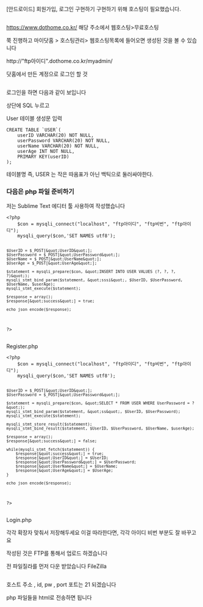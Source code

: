 <p>[안드로이드] 회원가입, 로그인 구현하기
구현하기 위해 호스팅이 필요했습니다.</p>
<p><img alt="" src="https://velog.velcdn.com/images/kkikki/post/4fa3c53c-90f0-4f64-8ae2-46d6e506d416/image.png" /></p>
<p><a href="https://www.dothome.co.kr/">https://www.dothome.co.kr/</a>
해당 주소에서
웹호스팅&gt;무료호스팅</p>
<p>쭉 진행하고
마이닷홈 &gt; 호스팅관리&gt; 웹호스팅목록에 들어오면 생성된 것을 볼 수 있습니다</p>
<p>http://&quot;ftp아이디&quot;.dothome.co.kr/myadmin/
<img alt="" src="https://velog.velcdn.com/images/kkikki/post/0d1328a8-058e-48d9-bc78-fcf4cc1ca1d3/image.png" /></p>
<p>닷홈에서 만든 계정으로 로그인 할 것</p>
<p><img alt="" src="https://velog.velcdn.com/images/kkikki/post/e21adcf8-2526-437d-8d40-b309d031bb59/image.png" /></p>
<p>로그인을 하면 다음과 같이 보입니다</p>
<p>상단에 SQL 누르고</p>
<p>User 테이블 생성문 입력</p>
<pre><code class="language-sql">CREATE TABLE `USER`(
    userID VARCHAR(20) NOT NULL,
    userPassword VARCHAR(20) NOT NULL,
    userName VARCHAR(20) NOT NULL,
    userAge INT NOT NULL,
    PRIMARY KEY(userID)
);</code></pre>
<p>테이블명 즉, USER 는 작은 따옴표가 아닌 백틱으로 둘러싸야한다.</p>
<h3 id="다음은-php-파일-준비하기">다음은 php 파일 준비하기</h3>
<p>저는 Sublime Text 에디터 툴 사용하여 작성했습니다</p>
<pre><code class="language-php">&lt;?php
    $con = mysqli_connect(&quot;localhost&quot;, &quot;ftp아이디&quot;, &quot;ftp비번&quot;, &quot;ftp아이디&quot;);
    mysqli_query($con,'SET NAMES utf8');

    $UserID = $_POST[&quot;UserID&quot;];
    $UserPassword = $_POST[&quot;UserPassword&quot;];
    $UserName = $_POST[&quot;UserName&quot;];
    $UserAge = $_POST[&quot;UserAge&quot;];

    $statement = mysqli_prepare($con, &quot;INSERT INTO USER VALUES (?, ?, ?, ?)&quot;);
    mysqli_stmt_bind_param($statement, &quot;sssi&quot;, $UserID, $UserPassword, $UserName, $userAge);
    mysqli_stmt_execute($statement);

    $response = array();
    $response[&quot;success&quot;] = true;

    echo json_encode($response);
?&gt;</code></pre>
<p>Register.php</p>
<pre><code class="language-php">&lt;?php
    $con = mysqli_connect(&quot;localhost&quot;, &quot;ftp아이디&quot;, &quot;ftp비번&quot;, &quot;ftp아이디&quot;);
    mysqli_query($con,'SET NAMES utf8');

    $UserID = $_POST[&quot;UserID&quot;];
    $UserPassword = $_POST[&quot;UserPassword&quot;];

    $statement = mysqli_prepare($con, &quot;SELECT * FROM USER WHERE UserPassword = ?&quot;);
    mysqli_stmt_bind_param($statement, &quot;ss&quot;, $UserID, $UserPassword);
    mysqli_stmt_execute($statement);

    mysqli_stmt_store_result($statement);
    mysqli_stmt_bind_result($statement, $UserID, $UserPassword, $UserName, $userAge);

    $response = array();
    $response[&quot;success&quot;] = false;

    while(mysqli_stmt_fetch($statement)) {
        $response[&quot;success&quot;] = true;
        $response[&quot;UserID&quot;] = $UserID;
        $response[&quot;UserPassword&quot;] = $UserPassword;
        $response[&quot;UserName&quot;] = $UserName;
        $response[&quot;UserAge&quot;] = $UserAge;      
    }

    echo json_encode($response);
?&gt;</code></pre>
<p>Login.php</p>
<p>각각 확장자 맞춰서 저장해두세요
이걸 따라한다면, 각각 아이디 비번 부분도 잘 바꾸고요</p>
<p>작성된 것은 FTP를 통해서 업로드 하겠습니다</p>
<p>전 파일질라를 먼저 다운 받았습니다
FileZilla</p>
<p><img alt="" src="https://velog.velcdn.com/images/kkikki/post/9aa379b8-4335-4efc-b531-3c8965c26250/image.png" /></p>
<p>호스트 주소 , id, pw , port
포트는 21 되겠습니다</p>
<p>php 파일들을 html로 전송하면 됩니다</p>